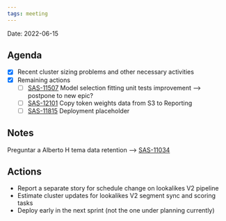 ```yaml
---
tags: meeting
---
```


Date: 2022-06-15

## Agenda
- [x] Recent cluster sizing problems and other necessary activities
- [x] Remaining actions
    - [ ] [SAS-11507](https://hybridtheory.atlassian.net/browse/SAS-11507) Model selection fitting unit tests improvement --> postpone to new epic?
    - [ ] [SAS-12101](https://hybridtheory.atlassian.net/browse/SAS-12101) Copy token weights data from S3 to Reporting
    - [ ] [SAS-11815](https://hybridtheory.atlassian.net/browse/SAS-11815) Deployment placeholder

## Notes
Preguntar a Alberto H tema data retention --> [SAS-11034](https://hybridtheory.atlassian.net/browse/SAS-11034)

## Actions
- Report a separate story for schedule change on lookalikes V2 pipeline
- Estimate cluster updates for lookalikes V2 segment sync and scoring tasks
- Deploy early in the next sprint (not the one under planning currently)